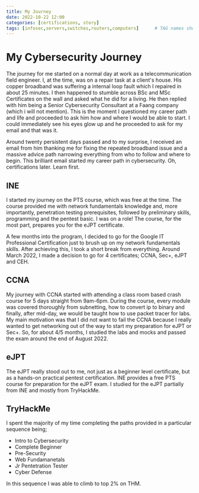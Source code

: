 ```yaml
---
title: My Journey
date: 2022-10-22 12:00
categories: [certifications, story]
tags: [infosec,servers,switches,routers,computers]      # TAG names should always be lowercase
---
```


# My Cybersecurity Journey


The journey for me started on a normal day at work as a telecommunication field engineer. I, at the time, was on a repair task at a client's house. His copper broadband was suffering a internal loop fault which I repaired in about 25 minutes. I then happened to stumble across BSc and MSc Certificates on the wall and asked what he did for a living. He then replied with him being a Senior Cybersecurity Consultant at a Faang company (which i will not mention). This is the moment I questioned my career path and life and proceeded to ask him how and where I would be able to start. I could immediately see his eyes glow up and he proceeded to ask for my email and that was it.

Around twenty persistent days passed and to my surprise, I received an email from him thanking me for fixing the repeated broadband issue and a massive advice path narrowing everything from who to follow and where to begin. This brilliant email started my career path in cybersecurity. Oh, certifications later. Learn first.

## INE

I started my journey on the PTS course, which was free at the time. The course provided me with network fundamentals knowledge and, more importantly, penetration testing prerequisites, followed by preliminary skills, programming and the pentest basic. I was on a role! The course, for the most part, prepares you for the eJPT certificate.

A few months into the program, I decided to go for the Google IT Professional Certification just to brush up on my network fundamentals skills. After achieving this, I took a short break from everything. Around March 2022, I made a decision to go for 4 certificates; CCNA, Sec+, eJPT and CEH. 

## CCNA

My journey with CCNA started with attending a class room based crash course for 5 days straight from 9am-6pm. During the course, every module was covered thoroughly from subnetting, how to convert ip to binary and finally, after mid-day, we would be taught how to use packet tracer for labs. My main motivation was that I did not want to fail the CCNA because I really wanted to get networking out of the way to start my preparation for eJPT or Sec+. So, for about 4/5 months, I studied the labs and mocks and passed the exam around the end of August 2022.

## eJPT

The eJPT really stood out to me, not just as a beginner level certificate, but as a hands-on practical pentest certification. INE provides a free PTS course for preparation for the eJPT exam. I studied for the eJPT partially from INE and mostly from TryHackMe.

## TryHackMe

I spent the majority of my time completing the paths provided in a particular sequence being;

* Intro to Cybersecurity
* Complete Beginner
* Pre-Security
* Web Fundamanetals
* Jr Pentetration Tester
* Cyber Defense 

In this sequence I was able to climb to top 2% on THM.

